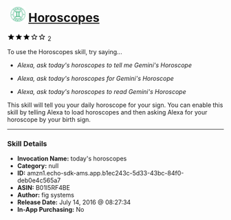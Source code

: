 # &nbsp;<img src="skill_icon" alt="Horoscopes icon" width="36"> [Horoscopes](http://alexa.amazon.com/#skills/amzn1.echo-sdk-ams.app.b1ec243c-5d33-43bc-84f0-deb0e4c565a7)
![3 stars](../../images/ic_star_black_18dp_1x.png)![3 stars](../../images/ic_star_black_18dp_1x.png)![3 stars](../../images/ic_star_black_18dp_1x.png)![3 stars](../../images/ic_star_border_black_18dp_1x.png)![3 stars](../../images/ic_star_border_black_18dp_1x.png) 2

To use the Horoscopes skill, try saying...

* *Alexa, ask today's horoscopes to tell me Gemini's Horoscope*

* *Alexa, ask today's horoscopes for Gemini's Horoscope*

* *Alexa, ask today's horoscopes to read Gemini's Horoscope*

This skill will tell you your daily horoscope for your sign. You can enable this skill by telling Alexa to load horoscopes and then asking Alexa for your horoscope by your birth sign.

***

### Skill Details

* **Invocation Name:** today's horoscopes
* **Category:** null
* **ID:** amzn1.echo-sdk-ams.app.b1ec243c-5d33-43bc-84f0-deb0e4c565a7
* **ASIN:** B01I5RF4BE
* **Author:** fig systems
* **Release Date:** July 14, 2016 @ 08:27:34
* **In-App Purchasing:** No
